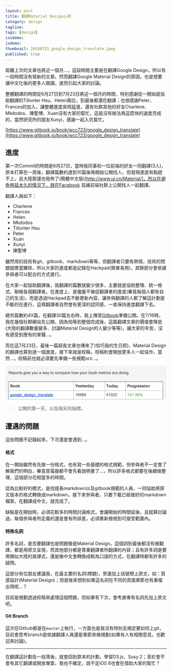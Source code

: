 ```yaml
---
layout: post
title: 翻譯Material Design心得
category: design
tagline: 
tags: [design]
cssdemo: 
jsdemo: 
thumbnail: 20140723_google_design_translate.jpeg
published: true
---
```


距離上次的文章也將近一個月...，這段時間主要是在翻譯Google Design，所以有一段時間沒有發新的文章。然而翻譯Google Material Design的原因，也是想要讓中文化後的更多人閱讀，進而引起大家的討論。

整體翻譯的時間從6月27日到7月23日將近一個月的時間，特別感謝從一開始就協助翻譯的Tillonter Hsu、Helen兩位，到最後都還在翻譯；也很感謝Peter、Frances的加入，讓整體進度突飛猛進，還有社群其他的好友Charlene、Mkdodos、陳聖博、Xuan沒有大家的幫忙，這是沒有辦法再這麼快的速度完成的，當然研究所的朋友Xunyi，感謝一起入坑幫忙。



[https://www.gitbook.io/book/wcc723/google_design_translate](https://www.gitbook.io/book/wcc723/google_design_translate)

<!-- more -->

## 進度

第一次Commit的時間是6月27日，當時我同事和一位前端的好友一同翻譯(3人)，原本打算在一周後，翻譯篇數約達到10篇後再開始公開找人，但發現進度有點趕不上，且大陸那邊也發佈了(簡體中文版)[http://www.ui.cn/Material/]，所以在避免拖延太久的情況下，就在Facebook 高雄前端社群上公開找人一起翻譯。

翻譯人員如下：

- Charlene
- Frances
- Helen
- Mkdodos
- Tillonter Hsu
- Peter
- Xuan
- Xunyi
- 陳聖博

雖然用的技術有git、gitbook、markdown等等，但翻譯者只要有熱情，技術的問題就應當撇除，所以大家的進度都是記錄在Hackpad(簡單易用)，其餘部分會依據參與者可以配合的方式進行。

在大家一起協助翻譯後，我翻譯的篇數就變少很多，主要就是協助整理、統一格式、聯絡各個翻譯者。在進度上，是儘量不催促翻譯者的進度(畢竟每個人都有自己的生活)，而是透過Hackpad去不斷更新內容，讓參與翻譯的人都了解這計劃是不斷的在進行，這樣翻譯者自然會有更深的認同感，一直保持進度翻譯下去。

總共篇數約4X篇，在翻譯30篇左右時，我上傳至[Gitbook](https://www.gitbook.io/book/wcc723/google_design_translate/activity)準備公開。在7/16時，我在幾個社群網站先公開，因為怕等到整個完成後，這篇翻譯文章的價值會降低(大陸的翻譯數量變多、討論Material Design的人變少等等)，讓大家的辛苦，沒有感受到應有的掌聲...。

而在這7月23日，最後一篇超長文章也傳來了(恰巧我的生日耶)，Material Design的翻譯也算到達一個進度，接下來就是校稿，校稿則會開放更多人一起協作，當然...，校稿前也就必須要先準備一些規範orz...。

![](/images/20140723_screen_shot1.png)

> 公開的第一天，以及隔天的指標。

## 遭遇的問題

這些問題不記錄起來，下次還是會遇到...。

#### 格式

在一開始雖然有先做一份格式，也有寫一些基礎的格式規範，但參與者不一定會了解我們的明白，畢竟買電器都不會先看說明書了...，所以許多格式都要在後續做整理，這個部分花相當多的時間。

認為比較好的模式，是找擅長markdown以及gitbook規範的人員，一同協助將原文版本的格式轉換成markdown，接下來參與者，只要下載已經做好的markdown檔案，在翻譯成中文，就完成了。

缺點是在開始時，必須花較多的時間討論格式，會讓開始的時間延後，且就算討論過，每個參與者所定義的還是會有所誤差，必須重新檢視到可接受範圍內。

#### 特殊名詞

許多名詞，是否要翻譯也是問題像是Material Design，這個詞到最後都沒有被翻譯，都是用原文呈現，而其他部分都是尊重翻譯者所翻譯的內容；且有許多詞是要用類似大陸的直譯式，還是像中文會轉換成較為口語的方式，在翻譯時都有許多的疑問。

這部分有位朋友建議我，在最主要的名詞(標題)，旁邊加上括號標上原文，如：質感設計(Material Design)；但是後來想到如果這名詞在不同的頁面章節也有重複出現呢...？

目前是規劃透過校稿來處理這個問題，但如果有下次，會考慮專有名詞先加上原文吧。

#### Git Branch

這次在Github都是在`master`上執行，一方面也是我沒有特別去規定要如何上git，目前會思考branch是依據翻譯人員還是章節來做規劃(如果有人有相關意見，也歡迎來討論)。

----

在翻譯這計劃告一段落後，就會回到原本的計劃，學習D3.js、Susy 2；至於會不會有其它翻譯或開放專案，我也不確定，說不定iOS 8也會在借助大家的幫忙？



